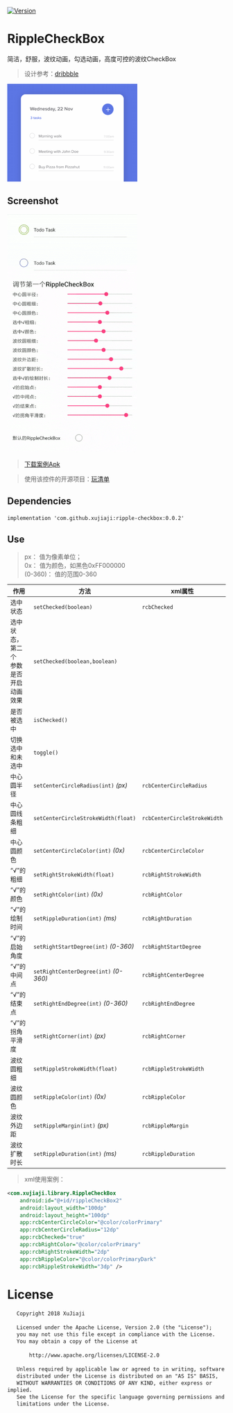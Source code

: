 [![Version](https://img.shields.io/badge/version-0.0.2-green.svg)](https://bintray.com/xujiaji/maven/ripple-checkbox) 

# RippleCheckBox
简洁，舒服，波纹动画，勾选动画，高度可控的波纹CheckBox

> 设计参考：[dribbble](https://dribbble.com/shots/3967195-ToDo-Task-List)

![](https://raw.githubusercontent.com/xujiaji/xujiaji.github.io/pictures/RippleCheckBox/RippleCheckBox_dribbble.gif)

## Screenshot

![](https://raw.githubusercontent.com/xujiaji/xujiaji.github.io/pictures/RippleCheckBox/RippleCheckBox.gif)

> [下载案例Apk](https://github.com/xujiaji/RippleCheckBox/releases/tag/v1.0)

> 使用该控件的开源项目：[玩清单](https://github.com/xujiaji/todo)

## Dependencies
```
implementation 'com.github.xujiaji:ripple-checkbox:0.0.2'
```

## Use
> px： 值为像素单位；<br>
> 0x： 值为颜色，如黑色0xFF000000<br>
> (0-360)： 值的范围0-360<br>

|作用|方法|xml属性|
|-|-|-|
|选中状态      |`setChecked(boolean)`|`rcbChecked                `|
|选中状态，第二个<br>参数是否开启动画效果|`setChecked(boolean,boolean)`||
|是否被选中|`isChecked()`||
|切换选中和未选中|`toggle()`||
|中心圆半径    |`setCenterCircleRadius(int)` *(px)*|`rcbCenterCircleRadius     `|
|中心圆线条粗细 |`setCenterCircleStrokeWidth(float)`|`rcbCenterCircleStrokeWidth`|
|中心圆颜色    |`setCenterCircleColor(int)` *(0x)*|`rcbCenterCircleColor      `|
|“√”的粗细    |`setRightStrokeWidth(float)`|`rcbRightStrokeWidth       `|
|“√”的颜色   |`setRightColor(int)` *(0x)* |`rcbRightColor             `|
|“√”的绘制时间 |`setRippleDuration(int)` *(ms)*|`rcbRightDuration          `|
|“√”的启始角度   | `setRightStartDegree(int)` *(0-360)*|`rcbRightStartDegree       `|
|“√”的中间点   |`setRightCenterDegree(int)` *(0-360)*|`rcbRightCenterDegree      `|
|“√”的结束点   |`setRightEndDegree(int)` *(0-360)*|`rcbRightEndDegree         `|
|“√”的拐角平滑度|`setRightCorner(int)` *(px)*|`rcbRightCorner            `|
|波纹圆粗细     |`setRippleStrokeWidth(float)`|`rcbRippleStrokeWidth      `|
|波纹圆颜色     |`setRippleColor(int)` *(0x)*|`rcbRippleColor            `|
|波纹外边距     |`setRippleMargin(int)` *(px)*|`rcbRippleMargin           `|
|波纹扩散时长   |`setRippleDuration(int)` *(ms)*|`rcbRippleDuration         `|

> xml使用案例：

``` xml
<com.xujiaji.library.RippleCheckBox
    android:id="@+id/rippleCheckBox2"
    android:layout_width="100dp"
    android:layout_height="100dp"
    app:rcbCenterCircleColor="@color/colorPrimary"
    app:rcbCenterCircleRadius="12dp"
    app:rcbChecked="true"
    app:rcbRightColor="@color/colorPrimary"
    app:rcbRightStrokeWidth="2dp"
    app:rcbRippleColor="@color/colorPrimaryDark"
    app:rcbRippleStrokeWidth="3dp" />
```

# License
```
   Copyright 2018 XuJiaji

   Licensed under the Apache License, Version 2.0 (the "License");
   you may not use this file except in compliance with the License.
   You may obtain a copy of the License at

       http://www.apache.org/licenses/LICENSE-2.0

   Unless required by applicable law or agreed to in writing, software
   distributed under the License is distributed on an "AS IS" BASIS,
   WITHOUT WARRANTIES OR CONDITIONS OF ANY KIND, either express or implied.
   See the License for the specific language governing permissions and
   limitations under the License.
```